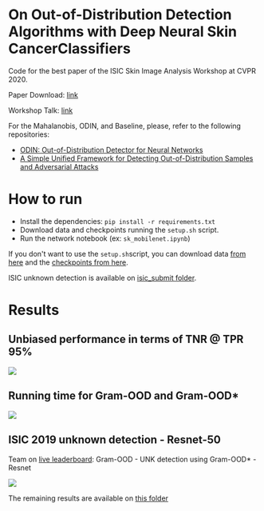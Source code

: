 # On Out-of-Distribution Detection Algorithms with Deep Neural Skin CancerClassifiers
Code for the best paper of the ISIC Skin Image Analysis Workshop at CVPR 2020.

Paper Download: [link](http://openaccess.thecvf.com/content_CVPRW_2020/papers/w42/Pacheco_On_Out-of-Distribution_Detection_Algorithms_With_Deep_Neural_Skin_Cancer_Classifiers_CVPRW_2020_paper.pdf)

Workshop Talk: [link](https://www.youtube.com/watch?v=3kICSeBOndk&feature=youtu.be)

For the Mahalanobis, ODIN, and Baseline, please, refer to the following repositories:
- [ODIN: Out-of-Distribution Detector for Neural Networks](https://github.com/facebookresearch/odin)
- [A Simple Unified Framework for Detecting Out-of-Distribution Samples and Adversarial Attacks](https://github.com/pokaxpoka/deep_Mahalanobis_detector/)

# How to run
- Install the dependencies: `pip install -r requirements.txt`
- Download data and checkpoints running the `setup.sh` script.
- Run the network notebook (ex: `sk_mobilenet.ipynb`)

If you don't want to use the `setup.sh`script, you can download data [from here](https://www.dropbox.com/s/nl3la5hhvfjn8hp/data.zip?dl=0) and the [checkpoints from here](https://www.dropbox.com/s/rnddrlxc9lbazcq/checkpoints.zip?dl=0).

ISIC unknown detection is available on [isic_submit folder](isic_submit).

# Results
## Unbiased performance in terms of TNR @ TPR 95%
![](assets/unbiased_table.png)

## Running time for Gram-OOD and Gram-OOD*
![](assets/running_time.png)

## ISIC 2019 unknown detection - Resnet-50

Team on [live leaderboard](https://challenge2019.isic-archive.com/live-leaderboard.html): Gram-OOD - UNK detection using Gram-OOD* - Resnet

![](isic_submit/merge/submissions/metrics/gram-ood*/resnet.png)

The remaining results are available on [this folder](isic_submit/merge/submissions/metrics/)


